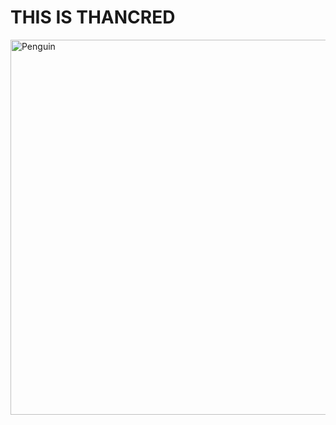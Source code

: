<!DOCTYPE html>
<html lang="en">
<head>
    <meta charset="UTF-8" />
    <style>table, th, td {border: 1px solid black;border-collapse: collapse;}</style>
    <title>About Thancred</title>
    <link rel="stylesheet" href="style.css">
</head>
<body>
<h1><strong> THIS IS THANCRED</strong></h1>
<img src="https://c.tenor.com/0GuhrmRAa04AAAAC/ffxiv-shadowbringers.gif" alt="Penguin" height="600">
</body>
</html>
